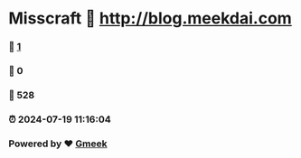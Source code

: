 # Misscraft :link: http://blog.meekdai.com 
### :page_facing_up: [1](http://blog.meekdai.com/tag.html) 
### :speech_balloon: 0 
### :hibiscus: 528 
### :alarm_clock: 2024-07-19 11:16:04 
### Powered by :heart: [Gmeek](https://github.com/Meekdai/Gmeek)

